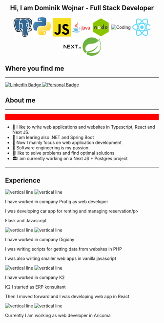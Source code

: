 <h2 align="center">Hi, I am Dominik Wojnar - Full Stack Developer</h2>
<div align="center">
  <img align="center" alt="Coding" width="60" src="./Postgresql_elephant.svg.png">
  <img align="center" alt="Coding" width="60" src="./Python-logo-notext.svg.png">
  <img align="center" alt="Coding" width="60" src="./download.png">
  <img align="center" alt="Coding" width="60" src="./learn-java-with-ubiqum-logo.png">
  <img align="center" alt="Coding" width="60" src="./nodejs_logo.png">
  <img align="center" alt="Coding" width="90" src="https://seekvectors.com/files/download/Typescript-01.png">
  <img align="center" alt="Coding" width="60" src="./react.png">
  <img align="center" alt="Coding" width="60" src="./next.png">
  <img align="center" alt="Coding" width="60" src="./spring.png">
</div>

<h2>Where you find me </h2>
<hr> </hr>

<!-- [![Top Langs](https://github-readme-stats-git-masterrstaa-rickstaa.vercel.app/api/top-langs/?username=wojnys)](https://github.com/wojnys/autoskolyportalnextjs) -->

<div id="badges">
  <a href="https://www.linkedin.com/in/dominik-wojnar-168a9521b/">
    <img src="https://img.shields.io/badge/LinkedIn-blue?style=for-the-badge&logo=linkedin&logoColor=white" alt="LinkedIn Badge"/>
  </a>
  <a href="https://www.dominikwojnar.cz/">
    <img src="https://img.shields.io/badge/Personal web-darkgreen?style=for-the-badge&logo=google&logoColor=white" alt="Personal Badge"/>
  </a>
</div>

<h2>About me</h2>
<hr> </hr>
  <div id="bio">
<div style="height:20px; background-color:red;"></div>
  <ul>
    <li>🎋 I like to write web applications and websites in Typescript, React and Next JS.</li>
    <li>🧱 I am learing also .NET and Spring Boot</li>
    <li>🎒  Now I mainly focus on web application development</li>
    <li>💢  Software engineering is my passion  </li>
    <li>🤖I like to solve problems and find optimal solutions </li>
    <li>🏛I am currently working on a Next JS + Postgres project</li>
  </ul>
</div>

<hr> </hr>
  <div id="bio">
  <h2>Experience</h2>
    <div>
      <img src="https://www.pngplay.com/wp-content/uploads/8/Vertical-Line-No-Background.png" height="50" wifth="20" alt="vertical line" />
      <img src="https://pngimg.com/uploads/2022_year/2022_year_PNG4.png" height="50" wifth="20" alt="vertical line" />
      <p>I have worked in company Profiq as web developer</p>
      <p>I was developing car app for renting and managing reservation/p>
      <p>Flask and Javascript</p>
    </div>
    <div>
      <img src="https://www.pngplay.com/wp-content/uploads/8/Vertical-Line-No-Background.png" height="50" wifth="20" alt="vertical line" />
      <img src="https://png.pngtree.com/png-clipart/20220716/ourmid/pngtree-2023-new-year-bicolor-font-3d-rendering-png-image_233337.png" height="50" wifth="20" alt="vertical line" />
<!--       <p>2023</p> -->
      <p>I have worked in company Digiday</p>
      <p>I was writing scripts for getting data from websites in PHP</p>
      <p>I was also writing smaller web apps in vanilla javascript</p>
    </div>
    <div>
      <img src="https://www.pngplay.com/wp-content/uploads/8/Vertical-Line-No-Background.png" height="50" wifth="20" alt="vertical line" />
      <img src="https://png.pngtree.com/png-clipart/20230109/original/pngtree-2024-clipart-in-pink-png-image_8891438.png" height="50" wifth="20" alt="vertical line" />
<!--       <p>2024</p> -->
      <p>I have worked in company K2</p>
      <p>K2 I started as ERP konsultant</p>
      <p>Then I moved forward and I was developing web app in React</p>
    </div>
    <div>
      <img src="https://www.pngplay.com/wp-content/uploads/8/Vertical-Line-No-Background.png" height="50" wifth="20" alt="vertical line" />
      <img src="https://png.pngtree.com/png-clipart/20230109/original/pngtree-2024-clipart-in-pink-png-image_8891438.png" height="50" wifth="20" alt="vertical line" />
<!--       <p>2024</p> -->
      <p>Currently I am working as web developer in Aricoma</p>
    </div>
</div>
</div>
